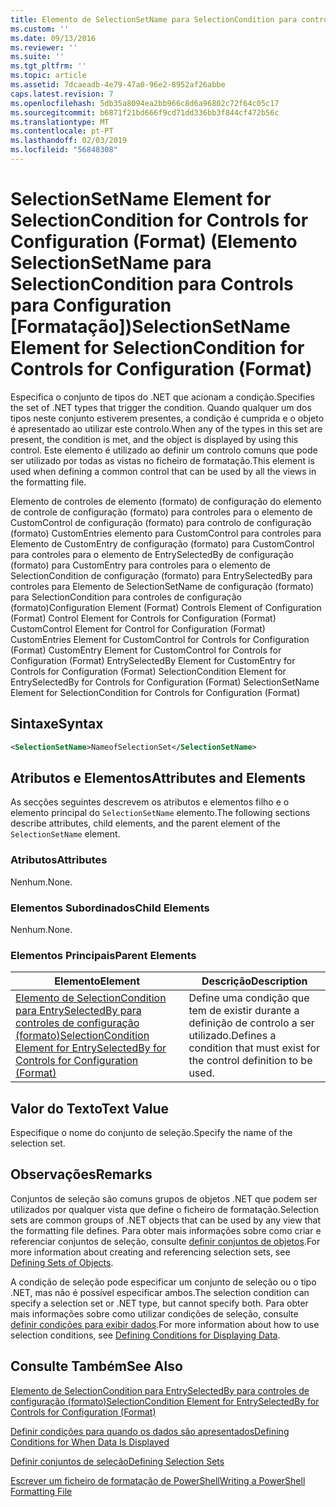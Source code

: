 ```yaml
---
title: Elemento de SelectionSetName para SelectionCondition para controles de configuração (formato) | Documentos da Microsoft
ms.custom: ''
ms.date: 09/13/2016
ms.reviewer: ''
ms.suite: ''
ms.tgt_pltfrm: ''
ms.topic: article
ms.assetid: 7dcaeadb-4e79-47a0-96e2-8952af26abbe
caps.latest.revision: 7
ms.openlocfilehash: 5db35a8094ea2bb966c8d6a96802c72f64c05c17
ms.sourcegitcommit: b6871f21bd666f9cd71dd336bb3f844cf472b56c
ms.translationtype: MT
ms.contentlocale: pt-PT
ms.lasthandoff: 02/03/2019
ms.locfileid: "56848308"
---
```

# <a name="selectionsetname-element-for-selectioncondition-for-controls-for-configuration-format"></a><span data-ttu-id="45eff-102">SelectionSetName Element for SelectionCondition for Controls for Configuration (Format) (Elemento SelectionSetName para SelectionCondition para Controls para Configuration [Formatação])</span><span class="sxs-lookup"><span data-stu-id="45eff-102">SelectionSetName Element for SelectionCondition for Controls for Configuration (Format)</span></span>

<span data-ttu-id="45eff-103">Especifica o conjunto de tipos do .NET que acionam a condição.</span><span class="sxs-lookup"><span data-stu-id="45eff-103">Specifies the set of .NET types that trigger the condition.</span></span> <span data-ttu-id="45eff-104">Quando qualquer um dos tipos neste conjunto estiverem presentes, a condição é cumprida e o objeto é apresentado ao utilizar este controlo.</span><span class="sxs-lookup"><span data-stu-id="45eff-104">When any of the types in this set are present, the condition is met, and the object is displayed by using this control.</span></span> <span data-ttu-id="45eff-105">Este elemento é utilizado ao definir um controlo comuns que pode ser utilizado por todas as vistas no ficheiro de formatação.</span><span class="sxs-lookup"><span data-stu-id="45eff-105">This element is used when defining a common control that can be used by all the views in the formatting file.</span></span>

<span data-ttu-id="45eff-106">Elemento de controles de elemento (formato) de configuração do elemento de controle de configuração (formato) para controles para o elemento de CustomControl de configuração (formato) para controlo de configuração (formato) CustomEntries elemento para CustomControl para controles para Elemento de CustomEntry de configuração (formato) para CustomControl para controles para o elemento de EntrySelectedBy de configuração (formato) para CustomEntry para controles para o elemento de SelectionCondition de configuração (formato) para EntrySelectedBy para controles para Elemento de SelectionSetName de configuração (formato) para SelectionCondition para controles de configuração (formato)</span><span class="sxs-lookup"><span data-stu-id="45eff-106">Configuration Element (Format) Controls Element of Configuration (Format) Control Element for Controls for Configuration (Format) CustomControl Element for Control for Configuration (Format) CustomEntries Element for CustomControl for Controls for Configuration (Format) CustomEntry Element for CustomControl for Controls for Configuration (Format) EntrySelectedBy Element for CustomEntry for Controls for Configuration (Format) SelectionCondition Element for EntrySelectedBy for Controls for Configuration (Format) SelectionSetName Element for SelectionCondition for Controls for Configuration (Format)</span></span>

## <a name="syntax"></a><span data-ttu-id="45eff-107">Sintaxe</span><span class="sxs-lookup"><span data-stu-id="45eff-107">Syntax</span></span>

```xml
<SelectionSetName>NameofSelectionSet</SelectionSetName>
```

## <a name="attributes-and-elements"></a><span data-ttu-id="45eff-108">Atributos e Elementos</span><span class="sxs-lookup"><span data-stu-id="45eff-108">Attributes and Elements</span></span>

<span data-ttu-id="45eff-109">As secções seguintes descrevem os atributos e elementos filho e o elemento principal do `SelectionSetName` elemento.</span><span class="sxs-lookup"><span data-stu-id="45eff-109">The following sections describe attributes, child elements, and the parent element of the `SelectionSetName` element.</span></span>

### <a name="attributes"></a><span data-ttu-id="45eff-110">Atributos</span><span class="sxs-lookup"><span data-stu-id="45eff-110">Attributes</span></span>

<span data-ttu-id="45eff-111">Nenhum.</span><span class="sxs-lookup"><span data-stu-id="45eff-111">None.</span></span>

### <a name="child-elements"></a><span data-ttu-id="45eff-112">Elementos Subordinados</span><span class="sxs-lookup"><span data-stu-id="45eff-112">Child Elements</span></span>

<span data-ttu-id="45eff-113">Nenhum.</span><span class="sxs-lookup"><span data-stu-id="45eff-113">None.</span></span>

### <a name="parent-elements"></a><span data-ttu-id="45eff-114">Elementos Principais</span><span class="sxs-lookup"><span data-stu-id="45eff-114">Parent Elements</span></span>

|<span data-ttu-id="45eff-115">Elemento</span><span class="sxs-lookup"><span data-stu-id="45eff-115">Element</span></span>|<span data-ttu-id="45eff-116">Descrição</span><span class="sxs-lookup"><span data-stu-id="45eff-116">Description</span></span>|
|-------------|-----------------|
|[<span data-ttu-id="45eff-117">Elemento de SelectionCondition para EntrySelectedBy para controles de configuração (formato)</span><span class="sxs-lookup"><span data-stu-id="45eff-117">SelectionCondition Element for EntrySelectedBy for Controls for Configuration (Format)</span></span>](./selectioncondition-element-for-entryselectedby-for-controls-for-configuration-format.md)|<span data-ttu-id="45eff-118">Define uma condição que tem de existir durante a definição de controlo a ser utilizado.</span><span class="sxs-lookup"><span data-stu-id="45eff-118">Defines a condition that must exist for the control definition to be used.</span></span>|

## <a name="text-value"></a><span data-ttu-id="45eff-119">Valor do Texto</span><span class="sxs-lookup"><span data-stu-id="45eff-119">Text Value</span></span>

<span data-ttu-id="45eff-120">Especifique o nome do conjunto de seleção.</span><span class="sxs-lookup"><span data-stu-id="45eff-120">Specify the name of the selection set.</span></span>

## <a name="remarks"></a><span data-ttu-id="45eff-121">Observações</span><span class="sxs-lookup"><span data-stu-id="45eff-121">Remarks</span></span>

<span data-ttu-id="45eff-122">Conjuntos de seleção são comuns grupos de objetos .NET que podem ser utilizados por qualquer vista que define o ficheiro de formatação.</span><span class="sxs-lookup"><span data-stu-id="45eff-122">Selection sets are common groups of .NET objects that can be used by any view that the formatting file defines.</span></span> <span data-ttu-id="45eff-123">Para obter mais informações sobre como criar e referenciar conjuntos de seleção, consulte [definir conjuntos de objetos](./defining-selection-sets.md).</span><span class="sxs-lookup"><span data-stu-id="45eff-123">For more information about creating and referencing selection sets, see [Defining Sets of Objects](./defining-selection-sets.md).</span></span>

<span data-ttu-id="45eff-124">A condição de seleção pode especificar um conjunto de seleção ou o tipo .NET, mas não é possível especificar ambos.</span><span class="sxs-lookup"><span data-stu-id="45eff-124">The selection condition can specify a selection set or .NET type, but cannot specify both.</span></span> <span data-ttu-id="45eff-125">Para obter mais informações sobre como utilizar condições de seleção, consulte [definir condições para exibir dados](./defining-conditions-for-displaying-data.md).</span><span class="sxs-lookup"><span data-stu-id="45eff-125">For more information about how to use selection conditions, see [Defining Conditions for Displaying Data](./defining-conditions-for-displaying-data.md).</span></span>

## <a name="see-also"></a><span data-ttu-id="45eff-126">Consulte Também</span><span class="sxs-lookup"><span data-stu-id="45eff-126">See Also</span></span>

[<span data-ttu-id="45eff-127">Elemento de SelectionCondition para EntrySelectedBy para controles de configuração (formato)</span><span class="sxs-lookup"><span data-stu-id="45eff-127">SelectionCondition Element for EntrySelectedBy for Controls for Configuration (Format)</span></span>](./selectioncondition-element-for-entryselectedby-for-controls-for-configuration-format.md)

[<span data-ttu-id="45eff-128">Definir condições para quando os dados são apresentados</span><span class="sxs-lookup"><span data-stu-id="45eff-128">Defining Conditions for When Data Is Displayed</span></span>](./defining-conditions-for-displaying-data.md)

[<span data-ttu-id="45eff-129">Definir conjuntos de seleção</span><span class="sxs-lookup"><span data-stu-id="45eff-129">Defining Selection Sets</span></span>](./defining-selection-sets.md)

[<span data-ttu-id="45eff-130">Escrever um ficheiro de formatação de PowerShell</span><span class="sxs-lookup"><span data-stu-id="45eff-130">Writing a PowerShell Formatting File</span></span>](./writing-a-powershell-formatting-file.md)
